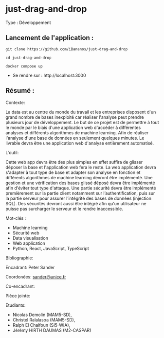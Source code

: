 # just-drag-and-drop

Type : 	Développement

## Lancement de l'application :
```
git clone https://github.com/iBananos/just-drag-and-drop
```
```
cd just-drag-and-drop
```
```
docker compose up
```
- Se rendre sur : http://localhost:3000

## Résumé : 

Contexte:

La data est au centre du monde du travail et les entreprises disposent d'un grand nombre de bases inexploité car réaliser l'analyse peut prendre plusieurs jour de développement.    Le but de ce projet est de permettre à tout le monde par le biais d'une application web d'accéder à différentes analyses et différents algorithmes de machine learning. Afin de réaliser l'analyse d'une base de données en seulement quelques minutes. Le livrable devra être une application web d'analyse entièrement automatisé. 

L'outil: 

Cette web app devra être des plus simples en effet suffira de glisser déposer la base et l'application web fera le reste. La web application devra s'adapter à tout type de base et adapter son analyse en fonction et différents algorithmes de machine learning devront être implémenté.  Une gestion et une vérification des bases glissé déposé devra être implémenté afin d'éviter tout type d'attaque. Une partie sécurité devra être implémenté premièrement sur la partie client notamment sur l’authentification, puis sur la partie serveur pour assurer l’intégrité des bases de données (injection SQL). Des sécurités devront aussi être intégré afin qu'un utilisateur ne puisse pas surcharger le serveur et le rendre inaccessible.

Mot-clés : 	
- Machine learning 
- Sécurité web 
- Data visualisation 
- Web application 
- Python, React, JavaScript, TypeScript

Bibliographie: 

Encadrant: Peter Sander

Coordonées: sander@unice.fr

Co-encadrant: 

Pièce jointe:	

Etudiants:

- Nicolas Demolin (MAM5-SD), 
- Christel Ralalasoa (MAM5-SD), 
- Ralph El Chalfoun (SI5-WIA), 
- Jérémy HIRTH DAUMAS (M2-CASPAR) 
